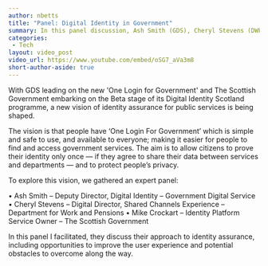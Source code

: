 ```yaml
---
author: nbetts
title: "Panel: Digital Identity in Government"
summary: In this panel discussion, Ash Smith (GDS), Cheryl Stevens (DWP) and Mike Crockart (The Scottish Government) discuss their approaches to identity assurance, including opportunities to improve the user experience and potential obstacles to overcome along the way.
categories:
 - Tech
layout: video_post
video_url: https://www.youtube.com/embed/oSG7_aVa3m8
short-author-aside: true
---
```


With GDS leading on the new 'One Login for Government' and The Scottish Government embarking on the Beta stage of its Digital Identity Scotland programme, a new vision of identity assurance for public services is being shaped.

The vision is that people have ‘One Login For Government’ which is simple and safe to use, and available to everyone; making it easier for people to find and access government services. The aim is to allow citizens to prove their identity only once — if they agree to share their data between services and departments — and to protect people’s privacy.

To explore this vision, we gathered an expert panel:

• Ash Smith – Deputy Director, Digital Identity – Government Digital Service
• Cheryl Stevens – Digital Director, Shared Channels Experience – Department for Work and Pensions
• Mike Crockart – Identity Platform Service Owner – The Scottish Government

In this panel I facilitated, they discuss their approach to identity assurance, including opportunities to improve the user experience and potential obstacles to overcome along the way.

